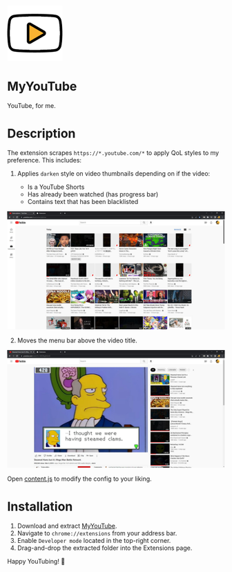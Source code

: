 ![banner logo](assets/logo_128.png)

# MyYouTube

YouTube, for me.

# Description

The extension scrapes `https://*.youtube.com/*` to apply QoL styles to my preference. This includes:

1. Applies `darken` style on video thumbnails depending on if the video:

   - Is a YouTube Shorts
   - Has already been watched (has progress bar)
   - Contains text that has been blacklisted

![darken demo](assets/demo_1.jpg)

2. Moves the menu bar above the video title.

![menu demo](assets/demo_2.jpg)

Open [content.js](content.js) to modify the config to your liking.

# Installation

1. Download and extract [MyYouTube](https://github.com/peterthehan/my-youtube/archive/refs/heads/main.zip).
2. Navigate to `chrome://extensions` from your address bar.
3. Enable `Developer mode` located in the top-right corner.
4. Drag-and-drop the extracted folder into the Extensions page.

Happy YouTubing! 🎉
